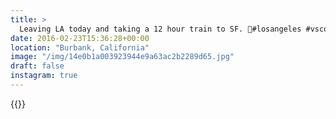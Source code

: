 ```yaml
---
title: >
  Leaving LA today and taking a 12 hour train to SF. 🚞#losangeles #vsco #VSCOfilm
date: 2016-02-23T15:36:28+00:00
location: "Burbank, California"
image: "/img/14e0b1a003923944e9a63ac2b2289d65.jpg"
draft: false
instagram: true
---
```


{{<photo src="/img/14e0b1a003923944e9a63ac2b2289d65.jpg">}}
